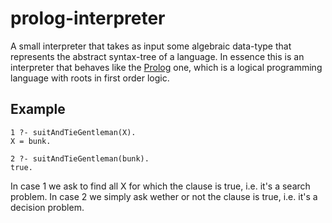# prolog-interpreter
A small interpreter that takes as input some algebraic data-type that represents the abstract syntax-tree of a language.
In essence this is an interpreter that behaves like the [Prolog](https://www.wikiwand.com/en/Prolog) one, 
which is a logical programming language with roots in first order logic.

## Example
```
1 ?- suitAndTieGentleman(X).
X = bunk.

2 ?- suitAndTieGentleman(bunk).
true.
```
In case 1 we ask to find all X for which the clause is true, i.e. it's a search problem. 
In case 2 we simply ask wether or not the clause is true, i.e. it's a decision problem.
